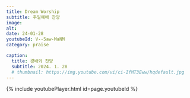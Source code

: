 ```yaml
---
title: Dream Worship
subtitle: 주일예배 찬양
image:
alt:
date: 24-01-28
youtubeId: V--5aw-MaNM
category: praise

caption:
  title: 경배와 찬양
  subtitle: 2024. 1. 28
  # thumbnail: https://img.youtube.com/vi/ci-IfMT3Eww/hqdefault.jpg
---
```


{% include youtubePlayer.html id=page.youtubeId %}
